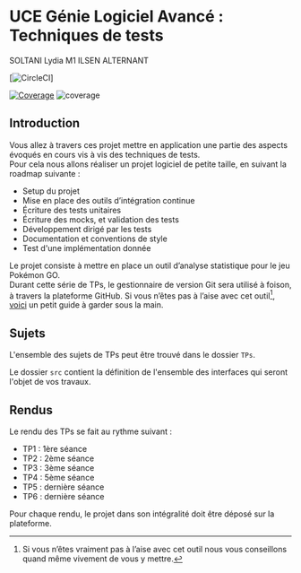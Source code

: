 # UCE Génie Logiciel Avancé : Techniques de tests

SOLTANI Lydia M1 ILSEN ALTERNANT

[![CircleCI](https://circleci.com/gh/lydia158/ceri-m1-techniques-de-test.svg?style=svg&circle-token=5b6a1bc34282d95c55256a53e4d2e3c7c31747b1)]

[![Coverage](.github/badges/jacoco.svg)](https://github.com/lydia158/ceri-m1-techniques-de-test/actions/workflows/build.yml)
![coverage](https://img.shields.io/endpoint?url=https://raw.githubusercontent.com/cicirello/examples-jacoco-badge-generator/main/.github/badges/jacoco.json&style=for-the-badge)


## Introduction

Vous allez à travers ces projet mettre en application une partie des aspects évoqués en cours vis à vis des techniques de tests.  
Pour cela nous allons réaliser un projet logiciel de petite taille, en suivant la roadmap suivante : 
- Setup du projet
- Mise en place des outils d’intégration continue
- Écriture des tests unitaires
- Écriture des mocks, et validation des tests
- Développement dirigé par les tests
- Documentation et conventions de style
- Test d'une implémentation donnée

Le projet consiste à mettre en place un outil d’analyse statistique pour le jeu Pokémon GO.  
Durant cette série de TPs, le gestionnaire de version Git sera utilisé à foison, à travers la plateforme GitHub. Si vous n’êtes pas à l’aise avec cet outil[^1], [voici](http://rogerdudler.github.io/git-guide/) un petit guide à garder sous la main.

## Sujets

L'ensemble des sujets de TPs peut être trouvé dans le dossier `TPs`.

Le dossier `src` contient la définition de l'ensemble des interfaces qui seront l'objet de vos travaux.

## Rendus

Le rendu des TPs se fait au rythme suivant :

- TP1 : 1ère séance
- TP2 : 2ème séance
- TP3 : 3ème séance
- TP4 : 5ème séance
- TP5 : dernière séance
- TP6 : dernière séance

Pour chaque rendu, le projet dans son intégralité doit être déposé sur la plateforme.

[^1]: Si vous n’êtes vraiment pas à l’aise avec cet outil nous vous conseillons quand même vivement de vous y mettre.
